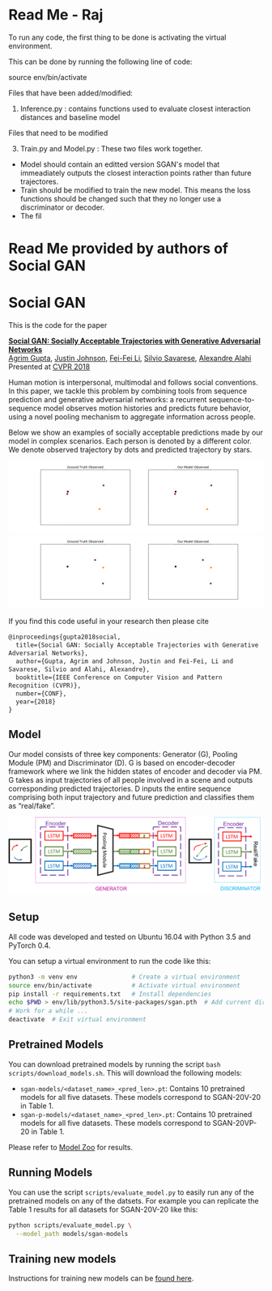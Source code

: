 # Read Me - Raj

To run any code, the first thing to be done is activating the virtual environment.

This can be done by running the following line of code:

source env/bin/activate

Files that have been added/modified:

1) Inference.py : contains functions used to evaluate closest interaction distances and baseline model

Files that need to be modified

3) Train.py  and Model.py : These two files work together. 
- Model should contain an editted version SGAN's model that immeadiately outputs the closest interaction points rather than future trajectores.
- Train should be modified to train the new model. This means the loss functions should be changed such that they no longer use a discriminator or decoder. 
- The fil


# Read Me provided by authors of Social GAN
# Social GAN

This is the code for the paper

**<a href="https://arxiv.org/abs/1803.10892">Social GAN: Socially Acceptable Trajectories with Generative Adversarial Networks</a>**
<br>
<a href="http://web.stanford.edu/~agrim/">Agrim Gupta</a>,
<a href="http://cs.stanford.edu/people/jcjohns/">Justin Johnson</a>,
<a href="http://vision.stanford.edu/feifeili/">Fei-Fei Li</a>,
<a href="http://cvgl.stanford.edu/silvio/">Silvio Savarese</a>,
<a href="http://web.stanford.edu/~alahi/">Alexandre Alahi</a>
<br>
Presented at [CVPR 2018](http://cvpr2018.thecvf.com/)

Human motion is interpersonal, multimodal and follows social conventions. In this paper, we tackle this problem by combining tools from sequence prediction and generative adversarial networks: a recurrent sequence-to-sequence model observes motion histories and predicts future behavior, using a novel pooling mechanism to aggregate information across
people.

Below we show an examples of socially acceptable predictions made by our model in complex scenarios. Each person is denoted by a different color. We denote observed trajectory by dots and predicted trajectory by stars.
<div align='center'>
<img src="images/2.gif"></img>
<img src="images/3.gif"></img>
</div>

If you find this code useful in your research then please cite
```
@inproceedings{gupta2018social,
  title={Social GAN: Socially Acceptable Trajectories with Generative Adversarial Networks},
  author={Gupta, Agrim and Johnson, Justin and Fei-Fei, Li and Savarese, Silvio and Alahi, Alexandre},
  booktitle={IEEE Conference on Computer Vision and Pattern Recognition (CVPR)},
  number={CONF},
  year={2018}
}
```

## Model
Our model consists of three key components: Generator (G), Pooling Module (PM) and Discriminator (D). G is based on encoder-decoder framework where we link the hidden states of encoder and decoder via PM. G takes as input trajectories of all people involved in a scene and outputs corresponding predicted trajectories. D inputs the entire sequence comprising both input trajectory and future prediction and classifies them as “real/fake”.

<div align='center'>
  <img src='images/model.png' width='1000px'>
</div>

## Setup
All code was developed and tested on Ubuntu 16.04 with Python 3.5 and PyTorch 0.4.

You can setup a virtual environment to run the code like this:

```bash
python3 -m venv env               # Create a virtual environment
source env/bin/activate           # Activate virtual environment
pip install -r requirements.txt   # Install dependencies
echo $PWD > env/lib/python3.5/site-packages/sgan.pth  # Add current directory to python path
# Work for a while ...
deactivate  # Exit virtual environment
```

## Pretrained Models
You can download pretrained models by running the script `bash scripts/download_models.sh`. This will download the following models:

- `sgan-models/<dataset_name>_<pred_len>.pt`: Contains 10 pretrained models for all five datasets. These models correspond to SGAN-20V-20 in Table 1.
- `sgan-p-models/<dataset_name>_<pred_len>.pt`: Contains 10 pretrained models for all five datasets. These models correspond to SGAN-20VP-20 in Table 1.

Please refer to [Model Zoo](MODEL_ZOO.md) for results.

## Running Models
You can use the script `scripts/evaluate_model.py` to easily run any of the pretrained models on any of the datsets. For example you can replicate the Table 1 results for all datasets for SGAN-20V-20 like this:

```bash
python scripts/evaluate_model.py \
  --model_path models/sgan-models
```

## Training new models
Instructions for training new models can be [found here](TRAINING.md).
